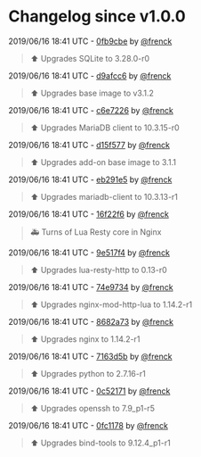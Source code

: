 # Changelog since v1.0.0

2019/06/16 18:41 UTC - [0fb9cbe](https://github.com/hassio-addons/addon-ide/commit/0fb9cbe742176d270296ad5ca2dbef82ec43c231) by [@frenck](https://github.com/frenck)
> :arrow_up: Upgrades SQLite to 3.28.0-r0 

2019/06/16 18:41 UTC - [d9afcc6](https://github.com/hassio-addons/addon-ide/commit/d9afcc64c449709775978a0c27b26ce45ed627ae) by [@frenck](https://github.com/frenck)
> :arrow_up: Upgrades base image to v3.1.2 

2019/06/16 18:41 UTC - [c6e7226](https://github.com/hassio-addons/addon-ide/commit/c6e72266969c07ae98e27a6eae4e5f5429a1b6e7) by [@frenck](https://github.com/frenck)
> :arrow_up: Upgrades MariaDB client to 10.3.15-r0 

2019/06/16 18:41 UTC - [d15f577](https://github.com/hassio-addons/addon-ide/commit/d15f577276f9e5b8761c30fdf37d3f71e04c4c45) by [@frenck](https://github.com/frenck)
> :arrow_up: Upgrades add-on base image to 3.1.1 

2019/06/16 18:41 UTC - [eb291e5](https://github.com/hassio-addons/addon-ide/commit/eb291e58da593e510838eb411de1ec32a4d18835) by [@frenck](https://github.com/frenck)
> :arrow_up: Upgrades mariadb-client to 10.3.13-r1 

2019/06/16 18:41 UTC - [16f22f6](https://github.com/hassio-addons/addon-ide/commit/16f22f6897e94388e7a5721364c029a7e2a7fb4c) by [@frenck](https://github.com/frenck)
> :ambulance: Turns of Lua Resty core in Nginx 

2019/06/16 18:41 UTC - [9e517f4](https://github.com/hassio-addons/addon-ide/commit/9e517f423b0a3b3f4b044f443031999ee91c9448) by [@frenck](https://github.com/frenck)
> :arrow_up: Upgrades lua-resty-http to 0.13-r0 

2019/06/16 18:41 UTC - [74e9734](https://github.com/hassio-addons/addon-ide/commit/74e9734e899087aaecdaf5eec2a083f0fa860c11) by [@frenck](https://github.com/frenck)
> :arrow_up: Upgrades nginx-mod-http-lua to 1.14.2-r1 

2019/06/16 18:41 UTC - [8682a73](https://github.com/hassio-addons/addon-ide/commit/8682a732c0fa1a446fcf30291725e5129cc5e8ac) by [@frenck](https://github.com/frenck)
> :arrow_up: Upgrades nginx to 1.14.2-r1 

2019/06/16 18:41 UTC - [7163d5b](https://github.com/hassio-addons/addon-ide/commit/7163d5babb79d58714bd15fa31420d217d7485b6) by [@frenck](https://github.com/frenck)
> :arrow_up: Upgrades python to 2.7.16-r1 

2019/06/16 18:41 UTC - [0c52171](https://github.com/hassio-addons/addon-ide/commit/0c521717c01ff607e85ae960daaaabeb2408c40d) by [@frenck](https://github.com/frenck)
> :arrow_up: Upgrades openssh to 7.9_p1-r5 

2019/06/16 18:41 UTC - [0fc1178](https://github.com/hassio-addons/addon-ide/commit/0fc11784ec7fb68ba27ed835fa78d17244349b67) by [@frenck](https://github.com/frenck)
> :arrow_up: Upgrades bind-tools to 9.12.4_p1-r1 

